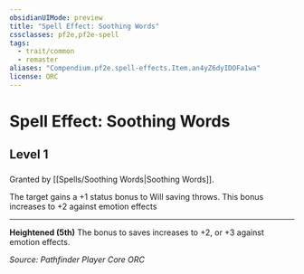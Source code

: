 ```yaml
---
obsidianUIMode: preview
title: "Spell Effect: Soothing Words"
cssclasses: pf2e,pf2e-spell
tags:
  - trait/common
  - remaster
aliases: "Compendium.pf2e.spell-effects.Item.an4yZ6dyIDOFa1wa"
license: ORC
---
```

# Spell Effect: Soothing Words
## Level 1
### 






Granted by [[Spells/Soothing Words|Soothing Words]].

The target gains a +1 status bonus to Will saving throws. This bonus increases to +2 against emotion effects

* * *

**Heightened (5th)** The bonus to saves increases to +2, or +3 against emotion effects.

*Source: Pathfinder Player Core*
*ORC*